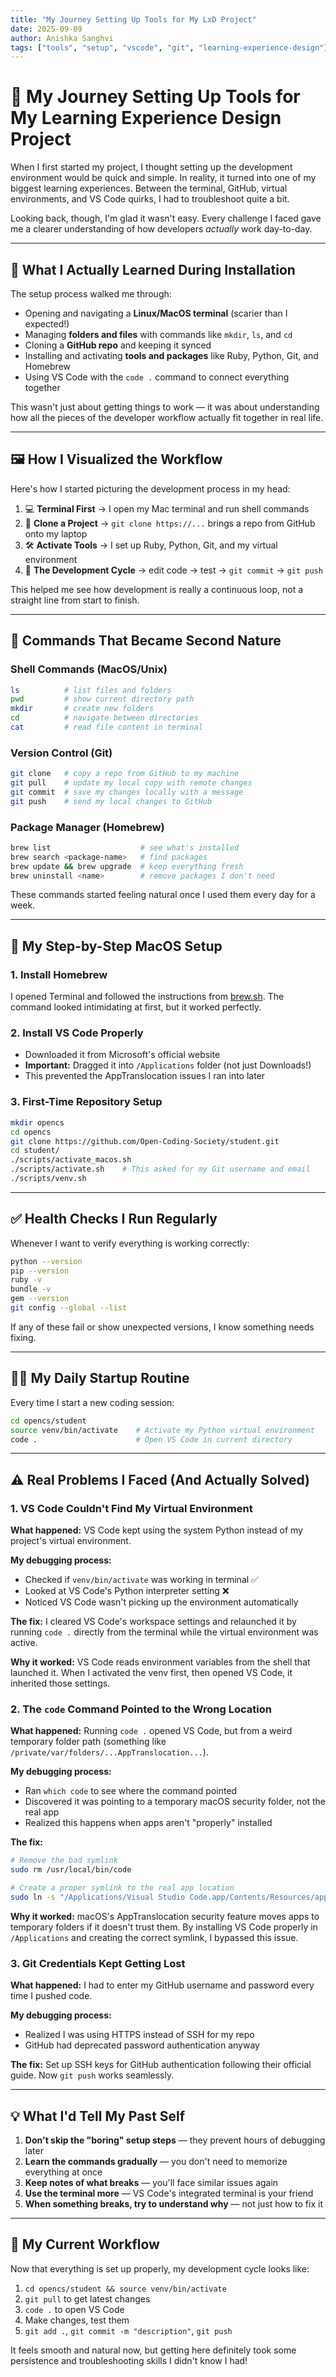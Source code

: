 ```yaml
---
title: "My Journey Setting Up Tools for My LxD Project"
date: 2025-09-09
author: Anishka Sanghvi
tags: ["tools", "setup", "vscode", "git", "learning-experience-design"]
---
```


# 🚀 My Journey Setting Up Tools for My Learning Experience Design Project

When I first started my project, I thought setting up the development environment would be quick and simple. In reality, it turned into one of my biggest learning experiences. Between the terminal, GitHub, virtual environments, and VS Code quirks, I had to troubleshoot quite a bit. 

Looking back, though, I'm glad it wasn't easy. Every challenge I faced gave me a clearer understanding of how developers *actually* work day-to-day.

---

## 🔧 What I Actually Learned During Installation

The setup process walked me through:

- Opening and navigating a **Linux/MacOS terminal** (scarier than I expected!)
- Managing **folders and files** with commands like `mkdir`, `ls`, and `cd`
- Cloning a **GitHub repo** and keeping it synced
- Installing and activating **tools and packages** like Ruby, Python, Git, and Homebrew
- Using VS Code with the `code .` command to connect everything together

This wasn't just about getting things to work — it was about understanding how all the pieces of the developer workflow actually fit together in real life.

---

## 🖼️ How I Visualized the Workflow

Here's how I started picturing the development process in my head:

1. 💻 **Terminal First** → I open my Mac terminal and run shell commands
2. 📁 **Clone a Project** → `git clone https://...` brings a repo from GitHub onto my laptop
3. 🛠️ **Activate Tools** → I set up Ruby, Python, Git, and my virtual environment
4. 🔄 **The Development Cycle** → edit code → test → `git commit` → `git push`

This helped me see how development is really a continuous loop, not a straight line from start to finish.

---

## 🐚 Commands That Became Second Nature

### Shell Commands (MacOS/Unix)
```bash
ls          # list files and folders
pwd         # show current directory path
mkdir       # create new folders
cd          # navigate between directories
cat         # read file content in terminal
```

### Version Control (Git)
```bash
git clone   # copy a repo from GitHub to my machine
git pull    # update my local copy with remote changes
git commit  # save my changes locally with a message
git push    # send my local changes to GitHub
```

### Package Manager (Homebrew)
```bash
brew list                    # see what's installed
brew search <package-name>   # find packages
brew update && brew upgrade  # keep everything fresh
brew uninstall <name>        # remove packages I don't need
```

These commands started feeling natural once I used them every day for a week.

---

## 🍎 My Step-by-Step MacOS Setup

### 1. Install Homebrew
I opened Terminal and followed the instructions from [brew.sh](https://brew.sh/). The command looked intimidating at first, but it worked perfectly.

### 2. Install VS Code Properly
- Downloaded it from Microsoft's official website
- **Important:** Dragged it into `/Applications` folder (not just Downloads!)
- This prevented the AppTranslocation issues I ran into later

### 3. First-Time Repository Setup
```bash
mkdir opencs
cd opencs
git clone https://github.com/Open-Coding-Society/student.git
cd student/
./scripts/activate_macos.sh
./scripts/activate.sh    # This asked for my Git username and email
./scripts/venv.sh
```

---

## ✅ Health Checks I Run Regularly

Whenever I want to verify everything is working correctly:

```bash
python --version
pip --version
ruby -v
bundle -v
gem --version
git config --global --list
```

If any of these fail or show unexpected versions, I know something needs fixing.

---

## 🏃‍♂️ My Daily Startup Routine

Every time I start a new coding session:

```bash
cd opencs/student
source venv/bin/activate    # Activate my Python virtual environment
code .                      # Open VS Code in current directory
```

---

## ⚠️ Real Problems I Faced (And Actually Solved)

### 1. VS Code Couldn't Find My Virtual Environment
**What happened:** VS Code kept using the system Python instead of my project's virtual environment.

**My debugging process:**
- Checked if `venv/bin/activate` was working in terminal ✅
- Looked at VS Code's Python interpreter setting ❌
- Noticed VS Code wasn't picking up the environment automatically

**The fix:** I cleared VS Code's workspace settings and relaunched it by running `code .` directly from the terminal while the virtual environment was active.

**Why it worked:** VS Code reads environment variables from the shell that launched it. When I activated the venv first, then opened VS Code, it inherited those settings.

### 2. The `code` Command Pointed to the Wrong Location
**What happened:** Running `code .` opened VS Code, but from a weird temporary folder path (something like `/private/var/folders/...AppTranslocation...`).

**My debugging process:**
- Ran `which code` to see where the command pointed
- Discovered it was pointing to a temporary macOS security folder, not the real app
- Realized this happens when apps aren't "properly" installed

**The fix:** 
```bash
# Remove the bad symlink
sudo rm /usr/local/bin/code

# Create a proper symlink to the real app location
sudo ln -s "/Applications/Visual Studio Code.app/Contents/Resources/app/bin/code" /usr/local/bin/code
```

**Why it worked:** macOS's AppTranslocation security feature moves apps to temporary folders if it doesn't trust them. By installing VS Code properly in `/Applications` and creating the correct symlink, I bypassed this issue.

### 3. Git Credentials Kept Getting Lost
**What happened:** I had to enter my GitHub username and password every time I pushed code.

**My debugging process:**
- Realized I was using HTTPS instead of SSH for my repo
- GitHub had deprecated password authentication anyway

**The fix:** Set up SSH keys for GitHub authentication following their official guide. Now `git push` works seamlessly.

---

## 💡 What I'd Tell My Past Self

1. **Don't skip the "boring" setup steps** — they prevent hours of debugging later
2. **Learn the commands gradually** — you don't need to memorize everything at once
3. **Keep notes of what breaks** — you'll face similar issues again
4. **Use the terminal more** — VS Code's integrated terminal is your friend
5. **When something breaks, try to understand why** — not just how to fix it

---

## 🔄 My Current Workflow

Now that everything is set up properly, my development cycle looks like:

1. `cd opencs/student && source venv/bin/activate`
2. `git pull` to get latest changes
3. `code .` to open VS Code
4. Make changes, test them
5. `git add .`, `git commit -m "description"`, `git push`

It feels smooth and natural now, but getting here definitely took some persistence and troubleshooting skills I didn't know I had!
